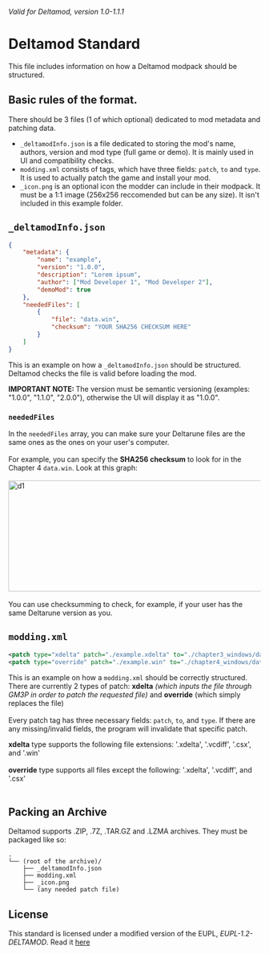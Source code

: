 _Valid for Deltamod, version 1.0-1.1.1_

# Deltamod Standard
This file includes information on how a Deltamod modpack should be structured.

## Basic rules of the format.
There should be 3 files (1 of which optional) dedicated to mod metadata and patching data.
- `_deltamodInfo.json` is a file dedicated to storing the mod's name, authors, version and mod type (full game or demo). It is mainly used in UI and compatibility checks.
- `modding.xml` consists of <patch> tags, which have three fields: `patch`, `to` and `type`. It is used to actually patch the game and install your mod.
- `_icon.png` is an optional icon the modder can include in their modpack. It must be a 1:1 image (256x256 reccomended but can be any size). It isn't included in this example folder.

## `_deltamodInfo.json`

```json
{
    "metadata": {
        "name": "example",
        "version": "1.0.0",
        "description": "Lorem ipsum",
        "author": ["Mod Developer 1", "Mod Developer 2"],
        "demoMod": true
    },
    "neededFiles": [
        {
            "file": "data.win",
            "checksum": "YOUR SHA256 CHECKSUM HERE"
        }
    ]
}
```
This is an example on how a `_deltamodInfo.json` should be structured. Deltamod checks the file is valid before loading the mod. 

<b>IMPORTANT NOTE: </b> The version must be semantic versioning (examples: "1.0.0", "1.1.0", "2.0.0"), otherwise the UI will display it as "1.0.0".

### `neededFiles`
In the `neededFiles` array, you can make sure your Deltarune files are the same ones as the ones on your user's computer.<br /><br />
For example, you can specify the **SHA256 checksum** to look for in the Chapter 4 `data.win`. Look at this graph:<br /><br />
<img width="591" height="221" alt="d1" src="https://github.com/user-attachments/assets/e0476db0-7ba3-4150-8bfb-70779db81805" /><br /><br />
You can use checksumming to check, for example, if your user has the same Deltarune version as you.
## `modding.xml`

```xml
<patch type="xdelta" patch="./example.xdelta" to="./chapter3_windows/data.win" />
<patch type="override" patch="./example.win" to="./chapter4_windows/data.win" />
```

This is an example on how a `modding.xml` should be correctly structured. There are currently 2 types of patch: **xdelta** _(which inputs the file through GM3P in order to patch the requested file)_ and **override** (which simply replaces the file)<br /><br />
Every patch tag has three necessary fields: `patch`, `to`, and `type`. If there are any missing/invalid fields, the program will invalidate that specific patch.

**xdelta** type supports the following file extensions: '.xdelta', '.vcdiff', '.csx', and '.win' <br /> <br />
**override** type supports all files except the following: '.xdelta', '.vcdiff', and '.csx' <br /> <br />

## Packing an Archive
Deltamod supports .ZIP, .7Z, .TAR.GZ and .LZMA archives. They must be packaged like so:
```
.
└── (root of the archive)/
    ├── _deltamodInfo.json
    ├── modding.xml
    ├── _icon.png
    └── (any needed patch file)
```
## License
This standard is licensed under a modified version of the EUPL, _EUPL-1.2-DELTAMOD_. Read it [here](./LICENSE.txt)
